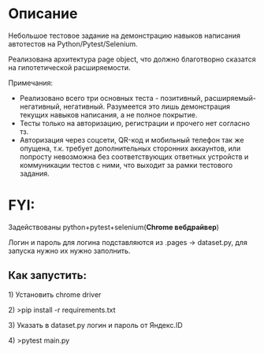 <p><h1>Описание</h1>
Небольшое тестовое задание на демонстрацию навыков написания автотестов на Python/Pytest/Selenium.</p>

<p>Реализована архитектура page object, что должно благотворно сказатся на гипотетической расширяемости.</p>
<p>Примечания:</p>
<ul>
<li>Реализовано всего три основных теста - позитивный, расширяемый-негативный, негативный. Разумеется это лишь демонстрация текущих навыков написания, а не полное покрытие.</li>
<li>Тесты только на авторизацию, регистрации и прочего нет согласно тз. </li>
<li>Авторизация через соцсети, QR-код и мобильный телефон так же опущена, т.к. требует дополнительных сторонних аккаунтов, или попросту невозможна без соответствующих ответных устройств и коммуникации тестов с ними, что выходит за рамки тестового задания.</li>
</ul>


<h1>FYI: </h1>
<p> Задействованы python+pytest+selenium(<b>Chrome вебдрайвер</b>)</p>
<p>Логин и пароль для логина подставляются из .pages -> dataset.py, для запуска нужно их нужно заполнить.</p>
<h2>Как запустить:</h2>
<p>1) Установить chrome driver</p>
<p>2) >pip install -r requirements.txt</p>
<p>3) Указать в dataset.py логин и пароль от Яндекс.ID</p>
<p>4) >pytest main.py</p>



